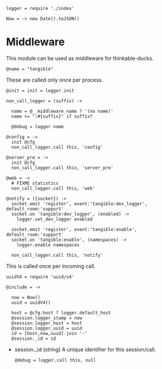     logger = require './index'

    Now = -> new Date().toJSON()

Middleware
==========

This module can be used as middleware for thinkable-ducks.

    @name = "tangible"

These are called only once per process.

    @init = init = logger.init

    non_call_logger = (suffix) ->

      name = @__middleware_name ? '(no name)'
      name += ":#{suffix}" if suffix?

      @debug = logger name

    @config = ->
      init @cfg
      non_call_logger.call this, 'config'

    @server_pre = ->
      init @cfg
      non_call_logger.call this, 'server_pre'

    @web = ->
      # FIXME statistics
      non_call_logger.call this, 'web'

    @notify = ({socket}) ->
      socket.emit 'register', event:'tangible:dev_logger', default_room:'support'
      socket.on 'tangible:dev_logger', (enabled) ->
        logger.set_dev_logger enabled

      socket.emit 'register', event:'tangible:enable', default_room:'support'
      socket.on 'tangible:enable', (namespaces) ->
        logger.enable namespaces

      non_call_logger.call this, 'notify'

This is called once per incoming call.

    uuidV4 = require 'uuid/v4'

    @include = ->

      now = Now()
      uuid = uuidV4()

      host = @cfg.host ? logger.default_host
      @session.logger_stamp = now
      @session.logger_host = host
      @session.logger_uuid = uuid
      id = [host,now,uuid].join '-'
      @session._id = id

* session._id (string) A unique identifier for this session/call.

      @debug = logger.call this, null
